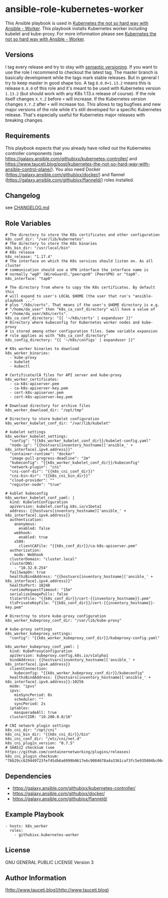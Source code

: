 ansible-role-kubernetes-worker
==============================

This Ansible playbook is used in [Kubernetes the not so hard way with Ansible - Worker](https://www.tauceti.blog/post/kubernetes-the-not-so-hard-way-with-ansible-worker/). This playbook installs Kubernetes worker including kubelet and kube-proxy. For more information please see [Kubernetes the not so hard way with Ansible - Worker](https://www.tauceti.blog/post/kubernetes-the-not-so-hard-way-with-ansible-worker/).

Versions
--------

I tag every release and try to stay with [semantic versioning](http://semver.org). If you want to use the role I recommend to checkout the latest tag. The master branch is basically development while the tags mark stable releases. But in general I try to keep master in good shape too. A tag `8.0.0+1.13.2` means this is release `8.0.0` of this role and it's meant to be used with Kubernetes version `1.13.2` (but should work with any K8s 1.13.x release of course). If the role itself changes `X.Y.Z` before `+` will increase. If the Kubernetes version changes `X.Y.Z` after `+` will increase too. This allows to tag bugfixes and new major versions of the role while it's still developed for a specific Kubernetes release. That's especially useful for Kubernetes major releases with breaking changes.

Requirements
------------

This playbook expects that you already have rolled out the Kubernetes controller components (see https://galaxy.ansible.com/githubixx/kubernetes-controller/ and https://www.tauceti.blog/post/kubernetes-the-not-so-hard-way-with-ansible-control-plane/). You also need Docker (https://galaxy.ansible.com/githubixx/docker/) and flannel (https://galaxy.ansible.com/githubixx/flanneld/) roles installed.

Changelog
---------

see [CHANGELOG.md](https://github.com/githubixx/ansible-role-kubernetes-worker/blob/master/CHANGELOG.md)

Role Variables
--------------

```
# The directory to store the K8s certificates and other configuration
k8s_conf_dir: "/var/lib/kubernetes"
# The directory to store the K8s binaries
k8s_bin_dir: "/usr/local/bin"
# K8s release
k8s_release: "1.17.4"
# The interface on which the K8s services should listen on. As all cluster
# communication should use a VPN interface the interface name is
# normally "wg0" (WireGuard),"peervpn0" (PeerVPN) or "tap0".
k8s_interface: "tap0"

# The directory from where to copy the K8s certificates. By default this
# will expand to user's LOCAL $HOME (the user that run's "ansible-playbook ..."
# plus "/k8s/certs". That means if the user's $HOME directory is e.g.
# "/home/da_user" then "k8s_ca_conf_directory" will have a value of
# "/home/da_user/k8s/certs".
k8s_ca_conf_directory: "{{ '~/k8s/certs' | expanduser }}"
# Directory where kubeconfig for Kubernetes worker nodes and kube-proxy
# is stored among other configuration files. Same variable expansion
# rule applies as with "k8s_ca_conf_directory"
k8s_config_directory: "{{ '~/k8s/configs' | expanduser }}"

# K8s worker binaries to download
k8s_worker_binaries:
  - kube-proxy
  - kubelet
  - kubectl

# Certificate/CA files for API server and kube-proxy
k8s_worker_certificates:
  - ca-k8s-apiserver.pem
  - ca-k8s-apiserver-key.pem
  - cert-k8s-apiserver.pem
  - cert-k8s-apiserver-key.pem

# Download directory for archive files
k8s_worker_download_dir: "/opt/tmp"

# Directory to store kubelet configuration
k8s_worker_kubelet_conf_dir: "/var/lib/kubelet"

# kubelet settings
k8s_worker_kubelet_settings:
  "config": "{{k8s_worker_kubelet_conf_dir}}/kubelet-config.yaml"
  "node-ip": "{{hostvars[inventory_hostname]['ansible_' + k8s_interface].ipv4.address}}"
  "container-runtime": "docker"
  "image-pull-progress-deadline": "2m"
  "kubeconfig": "{{k8s_worker_kubelet_conf_dir}}/kubeconfig"
  "network-plugin": "cni"
  "cni-conf-dir": "{{k8s_cni_conf_dir}}"
  "cni-bin-dir": "{{k8s_cni_bin_dir}}"
  "cloud-provider": ""
  "register-node": "true"

# kublet kubeconfig
k8s_worker_kubelet_conf_yaml: |
  kind: KubeletConfiguration
  apiVersion: kubelet.config.k8s.io/v1beta1
  address: {{hostvars[inventory_hostname]['ansible_' + k8s_interface].ipv4.address}}
  authentication:
    anonymous:
      enabled: false
    webhook:
      enabled: true
    x509:
      clientCAFile: "{{k8s_conf_dir}}/ca-k8s-apiserver.pem"
  authorization:
    mode: Webhook
  clusterDomain: "cluster.local"
  clusterDNS:
    - "10.32.0.254"
  failSwapOn: true
  healthzBindAddress: "{{hostvars[inventory_hostname]['ansible_' + k8s_interface].ipv4.address}}"
  healthzPort: 10248
  runtimeRequestTimeout: "15m"
  serializeImagePulls: false
  tlsCertFile: "{{k8s_conf_dir}}/cert-{{inventory_hostname}}.pem"
  tlsPrivateKeyFile: "{{k8s_conf_dir}}/cert-{{inventory_hostname}}-key.pem"

# Directroy to store kube-proxy configuration
k8s_worker_kubeproxy_conf_dir: "/var/lib/kube-proxy"

# kube-proxy settings
k8s_worker_kubeproxy_settings:
  "config": "{{k8s_worker_kubeproxy_conf_dir}}/kubeproxy-config.yaml"

k8s_worker_kubeproxy_conf_yaml: |
  kind: KubeProxyConfiguration
  apiVersion: kubeproxy.config.k8s.io/v1alpha1
  bindAddress: {{hostvars[inventory_hostname]['ansible_' + k8s_interface].ipv4.address}}
  clientConnection:
    kubeconfig: "{{k8s_worker_kubeproxy_conf_dir}}/kubeconfig"
  healthzBindAddress: {{hostvars[inventory_hostname]['ansible_' + k8s_interface].ipv4.address}}:10256
  mode: "ipvs"
  ipvs:
    minSyncPeriod: 0s
    scheduler: ""
    syncPeriod: 2s
  iptables:
    masqueradeAll: true
  clusterCIDR: "10.200.0.0/16"

# CNI network plugin settings
k8s_cni_dir: "/opt/cni"
k8s_cni_bin_dir: "{{k8s_cni_dir}}/bin"
k8s_cni_conf_dir: "/etc/cni/net.d"
k8s_cni_plugin_version: "0.7.5"
# SHA512 checksum (see https://github.com/containernetworking/plugins/releases)
k8s_cni_plugin_checksum: "76b29cc629449723fef45db6a6999b0617e6c9084678a4a3361caf3fc5e935084bc0644e47839b1891395e3cec984f7bfe581dd9455c4991ddeee1c78392e538"
```

Dependencies
------------

- https://galaxy.ansible.com/githubixx/kubernetes-controller/
- https://galaxy.ansible.com/githubixx/docker/
- https://galaxy.ansible.com/githubixx/flanneld/

Example Playbook
----------------

```
- hosts: k8s_worker
  roles:
    - githubixx.kubernetes-worker
```

License
-------

GNU GENERAL PUBLIC LICENSE Version 3

Author Information
------------------

[http://www.tauceti.blog](http://www.tauceti.blog)
